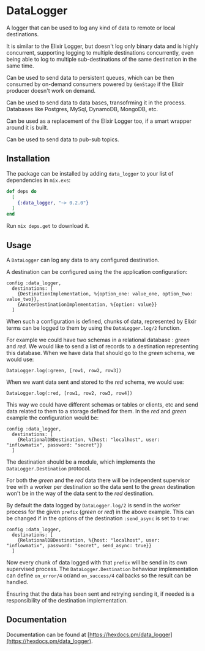 # DataLogger

A logger that can be used to log any kind of data to remote or local destinations.

It is similar to the Elixir Logger, but doesn't log only binary data and is highly concurrent,
supporting logging to multiple destinations concurrently, even being able to log
to multiple sub-destinations of the same destination in the same time.

Can be used to send data to persistent queues, which can be then consumed by on-demand
consumers powered by `GenStage` if the Elixir producer doesn't work on demand.

Can be used to send data to data bases, transofrming it in the process.
Databases like Postgres, MySql, DynamoDB, MongoDB, etc.

Can be used as a replacement of the Elixir Logger too, if a smart wrapper around it is built.

Can be used to send data to pub-sub topics.

## Installation

The package can be installed by adding `data_logger` to your list of dependencies in `mix.exs`:

```elixir
def deps do
  [
    {:data_logger, "~> 0.2.0"}
  ]
end
```

Run `mix deps.get` to download it.

## Usage

A `DataLogger` can log any data to any configured destination.

A destination can be configured using the the application configuration:

    config :data_logger,
      destinations: [
        {DestinationImplementation, %{option_one: value_one, option_two: value_two}},
        {AnoterDestinationImplementation, %{option: value}}
      ]

When such a configuration is defined, chunks of data, represented by Elixir terms
can be logged to them by using the `DataLogger.log/2` function.

For example we could have two schemas in a relational database : *green* and *red*.
We would like to send a list of records to a destination representing this database.
When we have data that should go to the *green* schema, we would use:

    DataLogger.log(:green, [row1, row2, row3])

When we want data sent and stored to the *red* schema, we would use:

    DataLogger.log(:red, [row1, row2, row3, row4])

This way we could have different schemas or tables or clients, etc and send
data related to them to a storage defined for them.
In the *red* and *green* example the configuration would be:

    config :data_logger,
      destinations: [
        {RelationalDBDestination, %{host: "localhost", user: "inflowmatix", password: "secret"}}
      ]

The destination should be a module, which implements the `DataLogger.Destination` protocol.

For both the *green* and the *red* data there will be independent supervisor tree with a worker
per destination so the data sent to the *green* destination won't be in the way of the data sent
to the *red* destination.

By default the data logged by `DataLogger.log/2` is send in the worker process
for the given `prefix` (*green* or *red*) in the above example.
This can be changed if in the options of the destination `:send_async` is set to `true`:

    config :data_logger,
      destinations: [
        {RelationalDBDestination, %{host: "localhost", user: "inflowmatix", password: "secret", send_async: true}}
      ]

Now every chunk of data logged with that `prefix` will be send in its own supervised process.
The `DataLogger.Destination` behaviour implementation can define `on_error/4` or/and `on_success/4`
callbacks so the result can be handled.

Ensuring that the data has been sent and retrying sending it, if needed is a responsibility of the destination
implementation.

## Documentation

Documentation can be found at [https://hexdocs.pm/data_logger](https://hexdocs.pm/data_logger).

